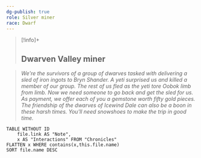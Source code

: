 ```yaml
---
dg-publish: true
role: Silver miner
race: Dwarf
---
```


> [!info]+
> ## Dwarven Valley miner

> *We're the survivors of a group of dwarves tasked with
delivering a sled of iron ingots to Bryn Shander. A yeti
surprised us and killed a member of our group. The rest
of us fled as the yeti tore Oobok limb from limb. Now
we need someone to go back and get the sled for us. As
payment, we offer each of you a gemstone worth fifty
gold pieces. The friendship of the dwarves of Icewind
Dale can also be a boon in these harsh times. You'll need
snowshoes to make the trip in good time.*

```dataview
TABLE WITHOUT ID
	file.link AS "Note", 
	x AS "Interactions" FROM "Chronicles"
FLATTEN x WHERE contains(x,this.file.name) 
SORT file.name DESC
```
